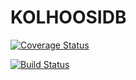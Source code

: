 # KOLHOOSIDB

[![Coverage Status](https://coveralls.io/repos/github/ilarinie/kolhoosidb/badge.svg?branch=dev)](https://coveralls.io/github/ilarinie/kolhoosidb?branch=dev)

[![Build Status](https://travis-ci.org/ilarinie/kolhoosidb.svg?branch=master)](https://travis-ci.org/ilarinie/kolhoosidb)

